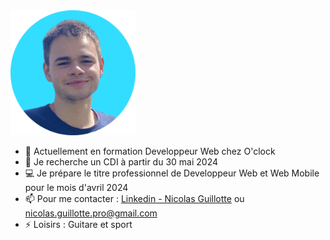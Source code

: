 <img src="https://github.com/nicolas-guillotte/nicolas-guillotte/blob/main/img/profil-modified.png" alt="Profil picture" width="200"/>

- 🔭 Actuellement en formation Developpeur Web chez O'clock
- 🔎 Je recherche un CDI à partir du 30 mai 2024
- 💻 Je prépare le titre professionnel de Developpeur Web et Web Mobile pour le mois d'avril 2024
- 📫 Pour me contacter :  [Linkedin - Nicolas Guillotte](https://www.linkedin.com/in/nicolas-guillotte/) ou nicolas.guillotte.pro@gmail.com
- ⚡ Loisirs : Guitare et sport
